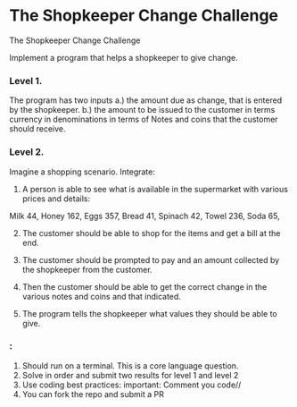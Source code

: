 # The Shopkeeper Change Challenge
The Shopkeeper Change Challenge

Implement a program that helps a shopkeeper to give change.

### Level 1.
The program has two inputs
a.) the amount due as change, that is entered by the shopkeeper.
b.) the amount to be issued to the customer in terms currency in denominations in terms of Notes and coins that the customer should receive.


### Level 2.

Imagine a shopping scenario. Integrate:

1. A person is able to see what is available in the supermarket with various prices and details:

Milk 44,
Honey 162,
Eggs 357,
Bread 41,
Spinach 42,
Towel 236,
Soda 65,

2. The customer should be able to shop for the items and get a bill at the end.

3. The customer should be prompted to pay and an amount collected by the shopkeeper from the customer.

4. Then the customer should be able to get the correct change in the various notes and coins and that indicated.

5. The program tells the shopkeeper what values they should be able to give.

### :
1. Should run on a terminal. This is a core language question.
2. Solve in order and submit two results for level 1 and level 2
3. Use coding best practices:
    important: Comment you code//
4. You can fork the repo and submit a PR






